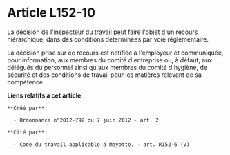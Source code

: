 # Article L152-10

La décision de l'inspecteur du travail peut faire l'objet d'un recours hiérarchique, dans des conditions déterminées par voie
réglementaire. 

La décision prise sur ce recours est notifiée à l'employeur et communiquée, pour information, aux membres du comité
d'entreprise ou, à défaut, aux délégués du personnel ainsi qu'aux membres du comité d'hygiène, de sécurité et des conditions
de travail pour les matières relevant de sa compétence.

**Liens relatifs à cet article**

	**Créé par**:

	  - Ordonnance n°2012-792 du 7 juin 2012 - art. 2

	**Cité par**:

	  - Code du travail applicable à Mayotte. - art. R152-6 (V)

